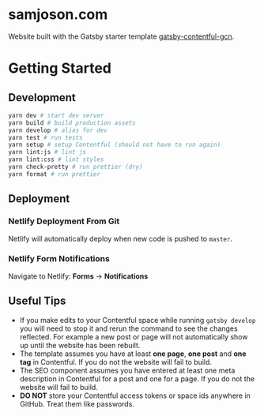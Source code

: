 # samjoson.com

Website built with the Gatsby starter template [gatsby-contentful-gcn](https://github.com/ryanwiemer/gatsby-starter-gcn/).

# Getting Started

## Development

```bash
yarn dev # start dev server
yarn build # build production assets
yarn develop # alias for dev
yarn test # run tests
yarn setup # setup Contentful (should not have to run again)
yarn lint:js # lint js
yarn lint:css # lint styles
yarn check-pretty # run prettier (dry)
yarn format # run prettier
```

## Deployment

### Netlify Deployment From Git

Netlify will automatically deploy when new code is pushed to `master`.

### Netlify Form Notifications

Navigate to Netlify: **Forms** → **Notifications**

## Useful Tips

- If you make edits to your Contentful space while running `gatsby develop` you will need to stop it and rerun the command to see the changes reflected. For example a new post or page will not automatically show up until the website has been rebuilt.
- The template assumes you have at least **one page**, **one post** and **one tag** in Contentful. If you do not the website will fail to build.
- The SEO component assumes you have entered at least one meta description in Contentful for a post and one for a page. If you do not the website will fail to build.
- **DO NOT** store your Contentful access tokens or space ids anywhere in GitHub. Treat them like passwords.
